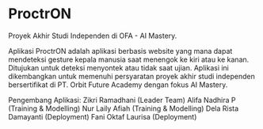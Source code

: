 # ProctrON
Proyek Akhir Studi Independen di OFA - AI Mastery.

Aplikasi ProctrON adalah aplikasi berbasis website yang mana dapat mendeteksi gesture kepala manusia saat menengok ke kiri atau ke kanan.
Ditujukan untuk deteksi menyontek atau tidak saat ujian.
Aplikasi ini dikembangkan untuk memenuhi persyaratan proyek akhir studi independen bersertifikat di PT. Orbit Future Academy dengan fokus AI Mastery.

Pengembang Aplikasi:
  Zikri Ramadhani (Leader Team)
  Alifa Nadhira P (Training & Modelling)
  Nur Laily Afiah (Training & Modelling)
  Dela Rista Damayanti (Deployment)
  Fani Oktaf Laurisa (Deployment)
